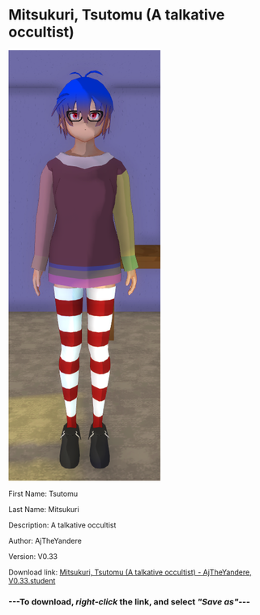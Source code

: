 # Mitsukuri, Tsutomu (A talkative occultist)

<img src = "https://raw.githubusercontent.com/Arbiter1223/Daigaku-Gurashi-Custom-Students/master/Students/Files/Mitsukuri%2C%20Tsutomu%20(A%20talkative%20occultist).png">

First Name: Tsutomu

Last Name: Mitsukuri

Description: A talkative occultist

Author: AjTheYandere

Version: V0.33

Download link: <a href="https://raw.githubusercontent.com/Arbiter1223/Daigaku-Gurashi-Custom-Students/master/Students/Files/Mitsukuri%2C%20Tsutomu%20(A%20talkative%20occultist)%20-%20AjTheYandere%2C%20V0.33.student">Mitsukuri, Tsutomu (A talkative occultist) - AjTheYandere, V0.33.student</a>

### ---**To download, _right-click_ the link, and select _"Save as"_**---

